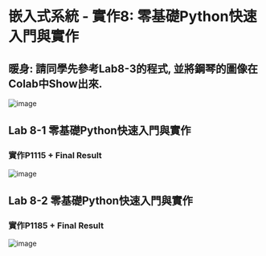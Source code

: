
# 嵌入式系統 - 實作8: 零基礎Python快速入門與實作

## 暖身: 請同學先參考Lab8-3的程式, 並將鋼琴的圖像在Colab中Show出來. 
![image](https://user-images.githubusercontent.com/89717270/141667140-c50ad364-7478-497b-8339-b368f5fdcceb.png)

## Lab 8-1 零基礎Python快速入門與實作
### 實作P1115 + Final Result
![image](https://user-images.githubusercontent.com/89717270/141667221-2edbce33-a349-4c56-889e-10a80b11e01b.png)

## Lab 8-2 零基礎Python快速入門與實作
### 實作P1185 + Final Result
![image](https://user-images.githubusercontent.com/89717270/142749183-3dfc6368-193a-4ecc-aa97-43e9a4741dd9.png)
